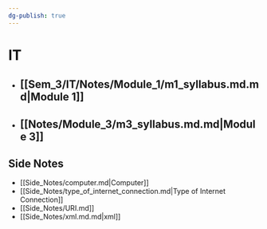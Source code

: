```yaml
---
dg-publish: true
---
```

# IT

- ## [[Sem_3/IT/Notes/Module_1/m1_syllabus.md.md|Module 1]]
- ## [[Notes/Module_3/m3_syllabus.md.md|Module 3]]

## Side Notes

- [[Side_Notes/computer.md|Computer]] 
- [[Side_Notes/type_of_internet_connection.md|Type of Internet Connection]]
- [[Side_Notes/URI.md]]
- [[Side_Notes/xml.md.md|xml]]